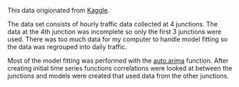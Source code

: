 
This data origionated from [Kaggle](https://www.kaggle.com/datasets/vetrirah/ml-iot).

The data set consists of hourly traffic data collected at 4 junctions. The data at the 4th junction was incomplete so only the first 3 junctions were used. There was too much data for my computer to handle model fitting so the data was regrouped into daily traffic.


Most of the model fitting was performed with the [auto.arima](https://www.rdocumentation.org/packages/forecast/versions/8.18/topics/auto.arima) function. 
After creating initial time series functions correlations were looked at between the junctions and models were created that used data  from the other junctions.
